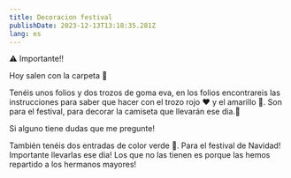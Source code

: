 ```yaml
---
title: Decoracion festival
publishDate: 2023-12-13T13:18:35.281Z
lang: es
---
```

⚠️ Importante!! 

Hoy salen con la carpeta 📂

Tenéis unos folios y dos trozos de goma eva, en los folios encontrareis las instrucciones para saber que hacer con el trozo rojo ❤️ y el amarillo 🙂. Son para el festival, para decorar la camiseta que llevarán ese dia.🎄

Si alguno tiene dudas que me pregunte!

También tenéis dos entradas de color verde 💚. Para el festival de Navidad! Importante llevarlas ese dia! Los que no las tienen es porque las hemos repartido a los hermanos mayores!